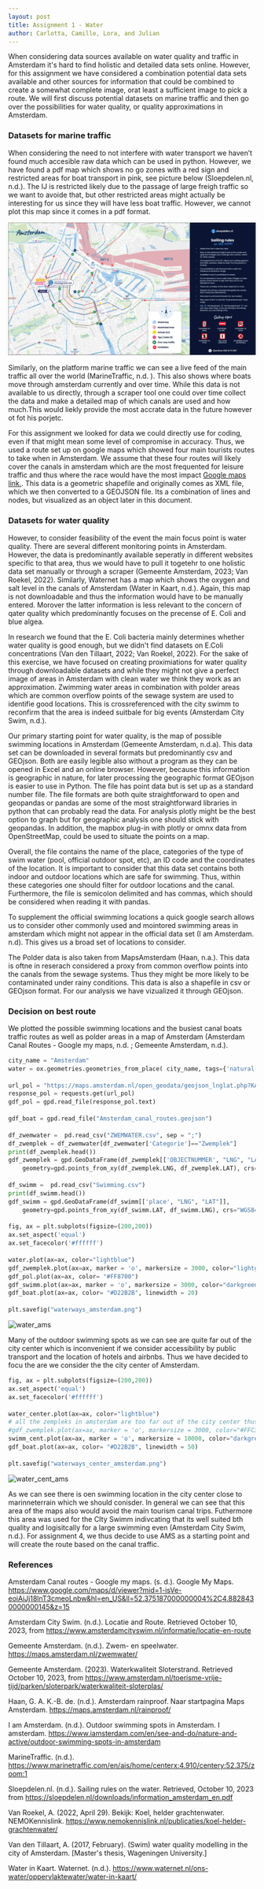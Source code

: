 ```yaml
---
layout: post
title: Assignment 1 - Water
author: Carlotta, Camille, Lora, and Julian
---
```


When considering data sources available on water quality and traffic in Amsterdam it's hard to find holistic and detailed data sets online. However, for this assignment we have considered a combination potential data sets available and other sources for information that could be combined to create a somewhat complete image, orat least a sufficient image to pick a route. We will first discuss potential datasets on marine traffic and then go over the possibilities for water quality, or quality approximations in Amsterdam. 

### Datasets for marine traffic 

When considering the need to not interfere with water transport we haven’t found much accesible raw data which can be used in python. However, we have found a pdf map which shows no go zones with a red sign and restricted areas for boat transport in pink, see picture below (Sloepdelen.nl, n.d.). The IJ is restricted likely due to the passage of large freigh traffic so we want to avoide that, but other restricted areas might actually be interesting for us since they will have less boat traffic. However, we cannot plot this map since it comes in a pdf format.

![boat_traffic](./traffic.png)

Similarly, on the platform marine traffic we can see a live feed of the main traffic all over the world (MarineTraffic, n.d. ). This also shows where boats move through amsterdam currently and over time. While this data is not available to us directly, through a scraper tool one could over time collect the data and make a detailed map of which canals are used and how much.This would liekly provide the most accrate data in the future however ot fot his porjetc. 

For this assignment we looked for data we could directly use for coding, even if that might mean some level of compromise in accuracy. Thus, we used a route set up on google maps which showed four main tourists routes to take when in Amsterdam. We assume that these four routes will likely cover the canals in amsterdam which are the most frequented for leisure traffic and thus where the race would have the most impact [Google maps link.](https://www.google.com/maps/d/viewer?mid=1-isVe-eoiAiJj18lnT3cmeoLnbw&hl=en_US&ll=52.375187000000004%2C4.8828430000000145&z=15 ). This data is a geometric shapefile and originally comes as XML file, which we then converted to a GEOJSON file. Its a combination of lines and nodes, but visualized as an object later in this document.

### Datasets for water quality  

However, to consider feasibility of the event the main focus point is water quality. There are several different monitoring points in Amsterdam. However, the data is predominantly available seperatly in different websites specific to that area, thus we would have to pull it togetehr to one holistic data set manually or through a scraper (Gemeente Amsterdam, 2023; Van Roekel, 2022). Similarly, Waternet has a map which shows the oxygen and salt level in the canals of Amsterdam (Water in Kaart, n.d.). Again, this map is not downloadable and thus the information would have to be manually entered. Morover the latter information is less relevant to the concern of qater quality which predominantly focuses on the precense of E. Coli and blue algea.  

In research we found that the E. Coli bacteria mainly determines whether water quality is good enough, but we didn't find datasets on E.Coli concentrations (Van den Tillaart, 2022; Van Roekel, 2022). For the sake of this exercise, we have focused on creating proximiations for water quality through downloadable datasets and while they might not give a perfect image of areas in Amsterdam with clean water we think they work as an approximation. Zwimming water areas in combination with polder areas which are common overflow points of the sewage system are used to identifie good locations. This is crossreferenced with the city swimm to reconfirm that the area is indeed suitbale for big events (Amsterdam City Swim, n.d.).

Our primary starting point for water quality, is the map of possible swimming locations in Amsterdam (Gemeente Amsterdam, n.d.a). This data set can be downloaded in several formats but predominantly csv and GEOjson. Both are easily legible also without a program as they can be opened in Excel and an online browser. However, because this information is geographic in nature, for later processing the geographic format GEOjson is easier to use in Python. The file has point data but is set up as a standard number file. The file formats are both quite straightforward to open and geopandas or pandas are some of the most straightforward libraries in python that can probably read the data. For analysis plotly might be the best option to graph but for geographic analysis one should stick with geopandas. In addition, the mapbox plug-in with plotly or omnx data from OpenStreetMap, could be used to situate the points on a map. 

Overall, the file contains the name of the place, categories of the type of swim water (pool, official outdoor spot, etc), an ID code and the coordinates of the location. It is important to consider that this data set contains both indoor and outdoor locations which are safe for swimming. Thus, within these categories one should filter for outdoor locations and the canal. Furthermore, the file is semicolon delimited and has commas, which should be considered when reading it with pandas.

To supplement the official swimming locations a quick google search allows us to consider other commonly used and mointored swimming areas in amsterdam which might not appear in the official data set (I am Amsterdam. n.d). This gives us a broad set of locations to consider.

The Polder data is also taken from MapsAmsterdam (Haan, n.a.). This data is oftne in reserach considered a proxy from common overflow points into the canals from the sewage systems. Thus they might be more likely to be contaminated under rainy conditions. This data is also a shapefile in csv or GEOjson format. For our analysis we have vizualized it through GEOjson.


### Decision on best route

We plotted the possible swimming locations and the busiest canal boats traffic routes as well as polder areas in a map of Amsterdam (Amsterdam Canal Routes - Google my maps, n.d. ; Gemeente Amsterdam, n.d.). 
```python
city_name = "Amsterdam"
water = ox.geometries.geometries_from_place( city_name, tags={'natural' : 'water'})

url_pol = "https://maps.amsterdam.nl/open_geodata/geojson_lnglat.php?KAARTLAAG=RAINPROOF_POLDERRIOOL&THEMA=rainproof"
response_pol = requests.get(url_pol)
gdf_pol = gpd.read_file(response_pol.text)

gdf_boat = gpd.read_file("Amsterdam_canal_routes.geojson")

df_zwemwater =  pd.read_csv("ZWEMWATER.csv", sep = ";")
df_zwemplek = df_zwemwater[df_zwemwater['Categorie']=="Zwemplek"]
print(df_zwemplek.head())
gdf_zwemplek = gpd.GeoDataFrame(df_zwemplek[['OBJECTNUMMER', "LNG", "LAT", "Categorie"]],
    geometry=gpd.points_from_xy(df_zwemplek.LNG, df_zwemplek.LAT), crs="WGS84")

df_swimm =  pd.read_csv("Swimming.csv")
print(df_swimm.head())
gdf_swimm = gpd.GeoDataFrame(df_swimm[['place', "LNG", "LAT"]],
    geometry=gpd.points_from_xy(df_swimm.LAT, df_swimm.LNG), crs="WGS84")
      
fig, ax = plt.subplots(figsize=(200,200))
ax.set_aspect('equal')
ax.set_facecolor('#ffffff')

water.plot(ax=ax, color="lightblue")
gdf_zwemplek.plot(ax=ax, marker = 'o', markersize = 3000, color="lightgreen")
gdf_pol.plot(ax=ax, color= "#FF8700")
gdf_swimm.plot(ax=ax, marker = 'o', markersize = 3000, color="darkgreen")
gdf_boat.plot(ax=ax, color= "#D22B2B", linewidth = 20)

plt.savefig("waterways_amsterdam.png")
```
![water_ams](./waterways_amsterdam.png)

Many of the outdoor swimming spots as we can see are quite far out of the city center which is inconvenient if we consider accessibility by public transport and the location of hotels and airbnbs. Thus we have decided to focu the are we consider the the city center of Amsterdam.

```python
fig, ax = plt.subplots(figsize=(200,200))
ax.set_aspect('equal')
ax.set_facecolor('#ffffff')

water_center.plot(ax=ax, color="lightblue")
# all the zempleks in amsterdam are too far out of the city center thus to low connectivity
#gdf_zwemplek.plot(ax=ax, marker = 'o', markersize = 3000, color="#FFC300")
swimm_cent.plot(ax=ax, marker = 'o', markersize = 10000, color="darkgreen")
gdf_boat.plot(ax=ax, color= "#D22B2B", linewidth = 50)

plt.savefig("waterways_center_amsterdam.png")
```
![water_cent_ams](./waterways_center_amsterdam.png)

 As we can see there is oen swimming location in the city center close to marinneterrain which we should conisder. In general we can see that this area of the maps also would avoid the main tourism canal trips. Futhermore this area was used for the CIty Swimm indivcating that its well suited bth quality and logisitcally for a large swimming even (Amsterdam City Swim, n.d.). For assignment 4, we thus decide to use AMS as a starting point and will create the route based on the canal traffic.

### References 

Amsterdam Canal routes - Google my maps. (s. d.). Google My Maps. https://www.google.com/maps/d/viewer?mid=1-isVe-eoiAiJj18lnT3cmeoLnbw&hl=en_US&ll=52.375187000000004%2C4.8828430000000145&z=15 

Amsterdam City Swim. (n.d.). Locatie and Route. Retrieved October 10, 2023, from https://www.amsterdamcityswim.nl/informatie/locatie-en-route

Gemeente Amsterdam. (n.d.). Zwem- en speelwater. https://maps.amsterdam.nl/zwemwater/ 

Gemeente Amsterdam. (2023). Waterkwaliteit Sloterstrand. Retrieved October 10, 2023, from  https://www.amsterdam.nl/toerisme-vrije-tijd/parken/sloterpark/waterkwaliteit-sloterplas/ 

Haan, G. A. K.-B. de. (n.d.). Amsterdam rainproof. Naar startpagina Maps Amsterdam. https://maps.amsterdam.nl/rainproof/ 

I am Amsterdam. (n.d.). Outdoor swimming spots in Amsterdam. I amsterdam. https://www.iamsterdam.com/en/see-and-do/nature-and-active/outdoor-swimming-spots-in-amsterdam 

MarineTraffic. (n.d.).  https://www.marinetraffic.com/en/ais/home/centerx:4.910/centery:52.375/zoom:1 

Sloepdelen.nl. (n.d.). Sailing rules on the water. Retrieved, October 10, 2023 from https://sloepdelen.nl/downloads/information_amsterdam_en.pdf 

Van Roekel, A. (2022, April 29). Bekijk: Koel, helder grachtenwater. NEMOKennislink. https://www.nemokennislink.nl/publicaties/koel-helder-grachtenwater/ 

Van den Tillaart, A. (2017, February). (Swim) water quality modelling in the city of Amsterdam. [Master's thesis, Wageningen University.] 

Water in Kaart. Waternet. (n.d.). https://www.waternet.nl/ons-water/oppervlaktewater/water-in-kaart/ 